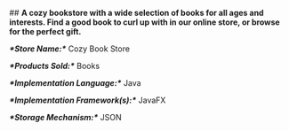 \## **A cozy bookstore with a wide selection of books for all ages and interests. Find a good book to curl up with in our online store, or browse for the perfect gift.**

 ***\*Store Name:\**** Cozy Book Store 

***\*Products Sold:\**** Books 

***\*Implementation Language:\**** Java 

***\*Implementation Framework(s):\**** JavaFX 

***\*Storage Mechanism:\**** JSON
